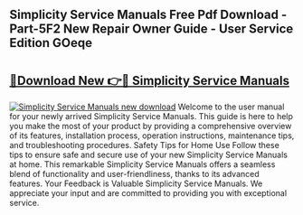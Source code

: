 ## Simplicity Service Manuals Free Pdf Download - Part-5F2 New Repair Owner Guide - User Service Edition GOeqe

# <h2><a href="http://bc27750.oget.top/?id=Simplicity+Service+Manuals">🔗Download New 👉🔴 Simplicity Service Manuals</a></h2>

[![Simplicity Service Manuals new download](https://i.imgur.com/5g1atiW.png)](http://bc27750.oget.top/?id=Simplicity+Service+Manuals)
Welcome to the user manual for your newly arrived Simplicity Service Manuals. This guide is here to help you make the most of your product by providing a comprehensive overview of its features, installation process, operation instructions, maintenance tips, and troubleshooting procedures. Safety Tips for Home Use Follow these tips to ensure safe and secure use of your new Simplicity Service Manuals at home. This remarkable Simplicity Service Manuals offers a seamless blend of functionality and user-friendliness, thanks to its advanced features. Your Feedback is Valuable Simplicity Service Manuals. We appreciate your input and are committed to providing you with exceptional service.

